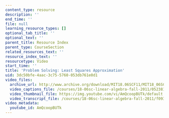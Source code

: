 ```yaml
---
content_type: resource
description: ''
end_time: ''
file: null
learning_resource_types: []
optional_tab_title: ''
optional_text: ''
parent_title: Resource Index
parent_type: CourseSection
related_resources_text: ''
resource_index_text: ''
resourcetype: Video
start_time: ''
title: 'Problem Solving: Least Squares Approximation'
uid: 3dc50bfe-4aac-3c75-5760-053db761e0d1
video_files:
  archive_url: http://www.archive.org/download/MIT18.06SCF11/MIT18_06SC_110531_B1_300k.mp4
  video_captions_file: /courses/18-06sc-linear-algebra-fall-2011/052381dbfb29511683f9cdd12ca0a913_AmQcoopBUTk.vtt
  video_thumbnail_file: https://img.youtube.com/vi/AmQcoopBUTk/default.jpg
  video_transcript_file: /courses/18-06sc-linear-algebra-fall-2011/f0931a3768f4b043970be18650568e41_AmQcoopBUTk.pdf
video_metadata:
  youtube_id: AmQcoopBUTk
---
```


